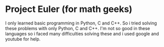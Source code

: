 # Project Euler (for math geeks)

I only learned basic programming in Python, C and C++. So i tried solving these problems with only Python, C and C++. I'm not so good in these languages so i faced many difficulties solving these and i used google and youtube for help.
